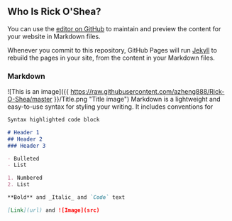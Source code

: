 ## Who Is Rick O'Shea?

You can use the [editor on GitHub](https://github.com/azheng888/rick-o-shea/edit/master/README.md) to maintain and preview the content for your website in Markdown files.

Whenever you commit to this repository, GitHub Pages will run [Jekyll](https://jekyllrb.com/) to rebuild the pages in your site, from the content in your Markdown files.

### Markdown

![This is an image]({{ https://raw.githubusercontent.com/azheng888/Rick-O-Shea/master }}/Title.png "Title image")
Markdown is a lightweight and easy-to-use syntax for styling your writing. It includes conventions for

```markdown
Syntax highlighted code block

# Header 1
## Header 2
### Header 3

- Bulleted
- List

1. Numbered
2. List

**Bold** and _Italic_ and `Code` text

[Link](url) and ![Image](src)
```

